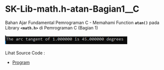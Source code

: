 # SK-Lib-math.h-atan-Bagian1__C
Bahan Ajar Fundamental Pemrograman C - Memahami Function <code><b>atan()</b></code> pada Library <code><b>&lt;math.h></b></code> di Pemrograman C (Bagian 1)<br><br>
<img src="https://github.com/RizkyKhapidsyah/SK-Lib-math.h-atan-Bagian1__C/blob/master/SK-Lib-math.h-atan-Bagian1__C/result/001.PNG"><br><br>
Lihat Source Code : <br>
- <a href="https://github.com/RizkyKhapidsyah/SK-Lib-math.h-atan-Bagian1__C/blob/master/SK-Lib-math.h-atan-Bagian1__C/Source.c">Program</a>
